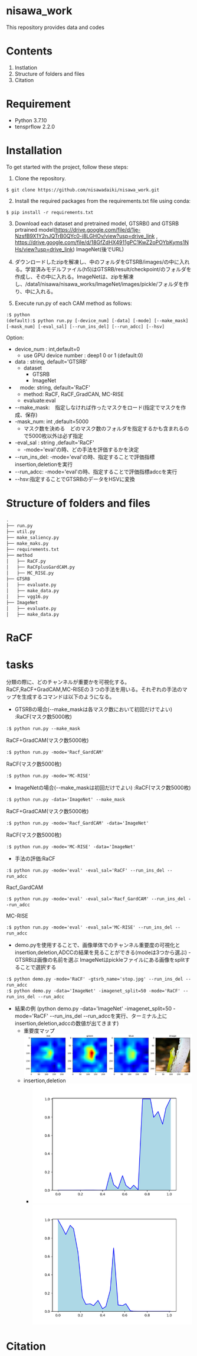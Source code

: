 # nisawa_work
This repository provides data and codes
# Contents
1. Instlation
2. Structure of folders and files
3. Citation
# Requirement
+ Python 3.7.10
+ tensprflow 2.2.0
# Installation
To get started with the project, follow these steps:
1. Clone the repository.
```
$ git clone https://github.com/nisawadaiki/nisawa_work.git
```

2.  Install the required packages from the requirements.txt file using conda:
```
$ pip install -r requirements.txt
```
3. Download each dataset and pretrained model, GTSRB() and GTSRB prtrained model(https://drive.google.com/file/d/1je-NzsfB9X1Y2nJQTrB0QYc0-i8LGHOv/view?usp=drive_link , https://drive.google.com/file/d/18GfZdHX4911gPC1KwZ2oPOYbKyms1NHs/view?usp=drive_link) ImageNet(後でURL)

5. ダウンロードしたzipを解凍し、中のフォルダをGTSRB/images/の中に入れる。学習済みモデルファイル(h5)はGTSRB/result/checkpoint/のフォルダを作成し、その中に入れる。ImageNetは、zipを解凍し、/data1/nisawa/nisawa_works/ImageNet/images/pickle/フォルダを作り、中に入れる。

6. Execute run.py of each CAM method as follows:
```
:$ python 
(default):$ python run.py [-device_num] [-data] [-mode] [--make_mask] [-mask_num] [-eval_sal] [--run_ins_del] [--run_adcc] [--hsv]
```
Option:
- device_num : int,default=0
  - use GPU device number : deep1 0 or 1 (default:0)
- data : string, default='GTSRB'
    - dataset
      - GTSRB
      - ImageNet
- 　mode: string, default='RaCF'
  - method: RaCF, RaCF_GradCAN, MC-RISE
  - evaluate:eval
- --make_mask:　指定しなければ作ったマスクをロード(指定でマスクを作成、保存)
- -mask_num: int ,default=5000
    - マスク数を決める　どのマスク数のフォルダを指定するかも含まれるので5000枚以外は必ず指定
-  -eval_sal : string ,default='RaCF'
    - -mode='eval'の時、どの手法を評価するかを決定  
- --run_ins_del: -mode='eval'の時、指定することで評価指標insertion,deletionを実行
- --run_adcc: -mode='eval'の時、指定することで評価指標adccを実行
- --hsv:指定することでGTSRBのデータをHSVに変換

# Structure of folders and files
```
.
├── run.py
├── util.py
├── make_saliency.py
├── make_maks.py
├── requirements.txt
├── method
│   ├── RaCF.py
│   ├── RaCFplusGardCAM.py
│   ├── MC_RISE.py
├── GTSRB
│   ├── evaluate.py
│   ├── make_data.py
│   ├── vgg16.py
├── ImageNet
│   ├── evaluate.py
│   ├── make_data.py

```
# RaCF
# tasks
分類の際に、どのチャンネルが重要かを可視化する。RaCF,RaCF+GradCAM,MC-RISEの３つの手法を用いる。それぞれの手法のマップを生成するコマンドは以下のようになる。
- GTSRBの場合(--make_maskは各マスク数において初回だけでよい)
:RaCF(マスク数5000枚)
```
:$ python run.py --make_mask
```
RaCF+GradCAM(マスク数5000枚)
```
:$ python run.py -mode='Racf_GardCAM'
```
RaCF(マスク数5000枚)
```
:$ python run.py -mode='MC-RISE'
```
- ImageNetの場合(--make_maskは初回だけでよい)
:RaCF(マスク数5000枚)
```
:$ python run.py -data='ImageNet' --make_mask
```
RaCF+GradCAM(マスク数5000枚)
```
:$ python run.py -mode='Racf_GardCAM' -data='ImageNet' 
```
RaCF(マスク数5000枚)
```
:$ python run.py -mode='MC-RISE' -data='ImageNet' 
```
- 手法の評価:RaCF
```
:$ python run.py -mode='eval' -eval_sal='RaCF' --run_ins_del --run_adcc
```
Racf_GardCAM
```
:$ python run.py -mode='eval' -eval_sal='Racf_GardCAM' --run_ins_del --run_adcc
```
MC-RISE
```
:$ python run.py -mode='eval' -eval_sal='MC-RISE' --run_ins_del --run_adcc
```

- demo.pyを使用することで、画像単体でのチャンネル重要度の可視化とinsertion,deletion,ADCCの結果を見ることができる(modeは3つから選ぶ)
  -GTSRBは画像の名前を選ぶ ImageNetはpickleファイルにある画像をsplitすることで選択する 
```
:$ python demo.py -mode='RaCF' -gtsrb_name='stop.jpg' --run_ins_del --run_adcc
:$ python demo.py -data='ImageNet' -imagenet_split=50 -mode='RaCF' --run_ins_del --run_adcc
```
- 結果の例 (python demo.py -data='ImageNet' -imagenet_split=50 -mode='RaCF' --run_ins_del --run_adccを実行、ターミナル上にinsertion,deletion,adccの数値が出てきます)
  - 重要度マップ
       ![Image](ImageNet/result/racf/mask_num5000/result_50.png)
  - insertion,deletion
      - ![Image](ImageNet/result/racf/mask_num5000/ins_50_5000.png) ![Image](ImageNet/result/racf/mask_num5000/del_50_5000.png)

# Citation